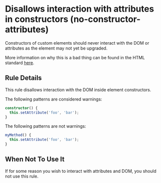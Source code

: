 # Disallows interaction with attributes in constructors (no-constructor-attributes)

Constructors of custom elements should never interact with the DOM or
attributes as the element may not yet be upgraded.

More information on why this is a bad thing can be found in the HTML
standard [here](https://html.spec.whatwg.org/multipage/custom-elements.html#custom-element-conformance).

## Rule Details

This rule disallows interaction with the DOM inside element constructors.

The following patterns are considered warnings:

```ts
constructor() {
  this.setAttribute('foo', 'bar');
}
```

The following patterns are not warnings:

```ts
myMethod() {
  this.setAttribute('foo', 'bar');
}
```

## When Not To Use It

If for some reason you wish to interact with attributes and DOM, you
should not use this rule.

